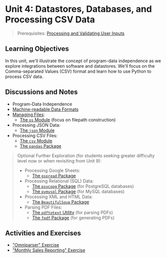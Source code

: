 
# Unit 4: Datastores, Databases, and Processing CSV Data

> Prerequisites: [Processing and Validating User Inputs](unit-3.md)

## Learning Objectives

In this unit, we'll illustrate the concept of program-data independence as we explore integrations between software and datastores. We'll focus on the Comma-separated Values (CSV) format and learn how to use Python to process CSV data.

## Discussions and Notes

  + Program-Data Independence
  + [Machine-readable Data Formats](/notes/info-systems/datastores.md)
  + [Managing Files](/notes/python/file-management.md):
    + [The `os` Module](/notes/python/modules/os.md#file-operations) (focus on filepath construction)
  + Processing JSON Data:
    + [The `json` Module](/notes/python/modules/json.md)
  + Processing CSV Files:
    + [The `csv` Module](/notes/python/modules/csv.md)
    + [The `pandas` Package](/notes/python/packages/pandas.md)

> Optional Further Exploration (for students seeking greater difficulty level now or when revisiting from Unit 9):
>
>  + Processing Google Sheets:
>    + [The `gspread` Package](/notes/python/packages/gspread.md)
>  + Processing Relational (SQL) Data:
>    + [The `psycopg` Package](/notes/python/packages/psycopg.md) (for PostgreSQL databases)
>    + [The `pymysql` Package](/notes/python/packages/pymysql.md) (for MySQL databases)
>  + Processing XML and HTML Data:
>    + [The `BeautifulSoup` Package](/notes/python/packages/beautifulsoup.md)
>  + Parsing PDF Files:
>    + [The `pdftotext` Utility](/notes/clis/pdftotext.md) (for parsing PDFs)
>    + [The `fpdf` Package](/notes/python/packages/fpdf.md) (for generating PDFs)

## Activities and Exercises

  + ["Omniparser" Exercise](/exercises/omniparser/README.md)
  + ["Monthly Sales Reporting" Exercise](/exercises/monthly-sales-reporting/README.md)
